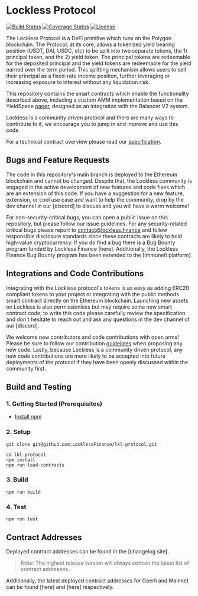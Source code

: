 # Lockless Protocol

[![Build Status](https://github.com/element-fi/elf-contracts/workflows/Tests/badge.svg)](https://github.com/element-fi/elf-contracts/actions)
[![Coverage Status](https://coveralls.io/repos/github/element-fi/elf-contracts/badge.svg?branch=main&service=github&t=7FWsvc)](https://coveralls.io/github/element-fi/elf-contracts?branch=main)
[![License](https://img.shields.io/badge/License-Apache%202.0-blue.svg)](https://github.com/LocklessFinance/lkl-protocol/blob/main/LICENSE)

The Lockless Protocol is a DeFi primitive which runs on the Polygon blockchain. The Protocol, at its core, allows a tokenized yield bearing position (USDT, DAI, USDC, etc) to be split into two separate tokens, the 1) principal token, and the 2) yield token. The principal tokens are redeemable for the deposited principal and the yield tokens are redeemable for the yield earned over the term period. This splitting mechanism allows users to sell their principal as a fixed-rate income position, further leveraging or increasing exposure to interest without any liquidation risk.

This repository contains the smart contracts which enable the functionality described above, including a custom AMM implementation based on the YieldSpace [paper](https://yield.is/YieldSpace.pdf), designed as an integration with the Balancer V2 system.

Lockless is a community driven protocol and there are many ways to contribute to it, we encourage you to jump in and improve and use this code.

For a technical contract overview please read our [specification](https://github.com/LocklessFinance/lkl-protocol/blob/main/SPECIFICATION.md).

## Bugs and Feature Requests

The code in this repository's main branch is deployed to the Ethereum blockchain and cannot be changed. Despite that, the Lockless community is engaged in the active development of new features and code fixes which are an extension of this code. If you have a suggestion for a new feature, extension, or cool use case and want to help the community, drop by the dev channel in our [discord] to discuss and you will have a warm welcome!

For non-security-critical bugs, you can open a public issue on this repository, but please follow our issue guidelines. For any security-related critical bugs please report to contact@lockless.finance and follow responsible disclosure standards since these contracts are likely to hold high-value cryptocurrency. If you do find a bug there is a Bug Bounty program funded by Lockless Finance [here]. Additionally, the Lockless Finance Bug Bounty program has been extended to the [Immunefi platform].

## Integrations and Code Contributions

Integrating with the Lockless protocol's tokens is as easy as adding ERC20 compliant tokens to your project or integrating with the public methods smart contract directly on the Ethereum blockchain. Launching new assets on Lockless is also permissionless but may require some new smart contract code; to write this code please carefully review the specification and don't hesitate to reach out and ask any questions in the dev channel of our [discord].

We welcome new contributors and code contributions with open arms! Please be sure to follow our contribution [guidelines](https://github.com/LocklessFinance/lkl-protocol/blob/main/CONTRIBUTING.md) when proposing any new code. Lastly, because Lockless is a community driven protocol, any new code contributions are more likely to be accepted into future deployments of the protocol if they have been openly discussed within the community first.

## Build and Testing

### 1. Getting Started (Prerequisites)

- [Install npm](https://nodejs.org/en/download/)

### 2. Setup

```
git clone git@github.com:LocklessFinance/lkl-protocol.git
```

```
cd lkl-protocol
npm install
npm run load-contracts
```

### 3. Build

```
npm run build
```

### 4. Test

```
npm run test
```

## Contract Addresses

Deployed contract addresses can be found in the [changelog site].

> Note: The highest release version will always contain the latest list of contract addresses.

Additionally, the latest deployed contract addresses for Goerli and Mainnet can be found [here] and [here] respectively.
